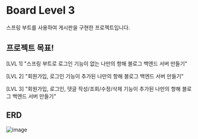 # Board Level 3
스프링 부트를 사용하여 게시판을 구현한 프로젝트입니다. 

## 프로젝트 목표!
[LVL 1] "스프링 부트로 로그인 기능이 없는 나만의 항해 블로그 백엔드 서버 만들기" 

[LVL 2] "회원가입, 로그인 기능이 추가된 나만의 항해 블로그 백엔드 서버 만들기"

[LVL 3] "회원가입, 로그인, 댓글 작성/조회/수정/삭제 기능이 추가된 나만의 항해 블로그 백엔드 서버 만들기" 


## ERD
![image](https://user-images.githubusercontent.com/53467997/233940210-2e35008c-d5f3-4e2d-9627-ec4bf44d881d.png)



